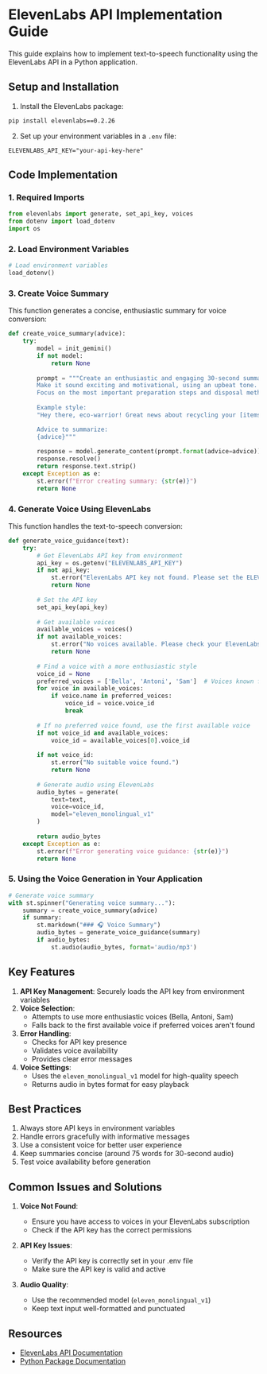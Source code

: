 # ElevenLabs API Implementation Guide

This guide explains how to implement text-to-speech functionality using the ElevenLabs API in a Python application.

## Setup and Installation

1. Install the ElevenLabs package:
```bash
pip install elevenlabs==0.2.26
```

2. Set up your environment variables in a `.env` file:
```
ELEVENLABS_API_KEY="your-api-key-here"
```

## Code Implementation

### 1. Required Imports
```python
from elevenlabs import generate, set_api_key, voices
from dotenv import load_dotenv
import os
```

### 2. Load Environment Variables
```python
# Load environment variables
load_dotenv()
```

### 3. Create Voice Summary
This function generates a concise, enthusiastic summary for voice conversion:

```python
def create_voice_summary(advice):
    try:
        model = init_gemini()
        if not model:
            return None
            
        prompt = """Create an enthusiastic and engaging 30-second summary (approximately 75 words) of the following recycling advice. 
        Make it sound exciting and motivational, using an upbeat tone. Include encouraging phrases and positive reinforcement.
        Focus on the most important preparation steps and disposal methods. Start with an energetic greeting and end with a motivational closer.
        
        Example style:
        "Hey there, eco-warrior! Great news about recycling your [items]! Here's what you need to know... Remember, you're making a real difference!"

        Advice to summarize:
        {advice}"""
        
        response = model.generate_content(prompt.format(advice=advice))
        response.resolve()
        return response.text.strip()
    except Exception as e:
        st.error(f"Error creating summary: {str(e)}")
        return None
```

### 4. Generate Voice Using ElevenLabs
This function handles the text-to-speech conversion:

```python
def generate_voice_guidance(text):
    try:
        # Get ElevenLabs API key from environment
        api_key = os.getenv("ELEVENLABS_API_KEY")
        if not api_key:
            st.error("ElevenLabs API key not found. Please set the ELEVENLABS_API_KEY environment variable.")
            return None
            
        # Set the API key
        set_api_key(api_key)
        
        # Get available voices
        available_voices = voices()
        if not available_voices:
            st.error("No voices available. Please check your ElevenLabs API key and subscription.")
            return None
            
        # Find a voice with a more enthusiastic style
        voice_id = None
        preferred_voices = ['Bella', 'Antoni', 'Sam']  # Voices known for energetic delivery
        for voice in available_voices:
            if voice.name in preferred_voices:
                voice_id = voice.voice_id
                break
        
        # If no preferred voice found, use the first available voice
        if not voice_id and available_voices:
            voice_id = available_voices[0].voice_id
            
        if not voice_id:
            st.error("No suitable voice found.")
            return None
        
        # Generate audio using ElevenLabs
        audio_bytes = generate(
            text=text,
            voice=voice_id,
            model="eleven_monolingual_v1"
        )
        
        return audio_bytes
    except Exception as e:
        st.error(f"Error generating voice guidance: {str(e)}")
        return None
```

### 5. Using the Voice Generation in Your Application

```python
# Generate voice summary
with st.spinner("Generating voice summary..."):
    summary = create_voice_summary(advice)
    if summary:
        st.markdown("### 🎧 Voice Summary")
        audio_bytes = generate_voice_guidance(summary)
        if audio_bytes:
            st.audio(audio_bytes, format='audio/mp3')
```

## Key Features

1. **API Key Management**: Securely loads the API key from environment variables
2. **Voice Selection**: 
   - Attempts to use more enthusiastic voices (Bella, Antoni, Sam)
   - Falls back to the first available voice if preferred voices aren't found
3. **Error Handling**: 
   - Checks for API key presence
   - Validates voice availability
   - Provides clear error messages
4. **Voice Settings**:
   - Uses the `eleven_monolingual_v1` model for high-quality speech
   - Returns audio in bytes format for easy playback

## Best Practices

1. Always store API keys in environment variables
2. Handle errors gracefully with informative messages
3. Use a consistent voice for better user experience
4. Keep summaries concise (around 75 words for 30-second audio)
5. Test voice availability before generation

## Common Issues and Solutions

1. **Voice Not Found**: 
   - Ensure you have access to voices in your ElevenLabs subscription
   - Check if the API key has the correct permissions

2. **API Key Issues**:
   - Verify the API key is correctly set in your .env file
   - Make sure the API key is valid and active

3. **Audio Quality**:
   - Use the recommended model (`eleven_monolingual_v1`)
   - Keep text input well-formatted and punctuated

## Resources

- [ElevenLabs API Documentation](https://docs.elevenlabs.io/api-reference/quick-start/introduction)
- [Python Package Documentation](https://github.com/elevenlabs/elevenlabs-python) 